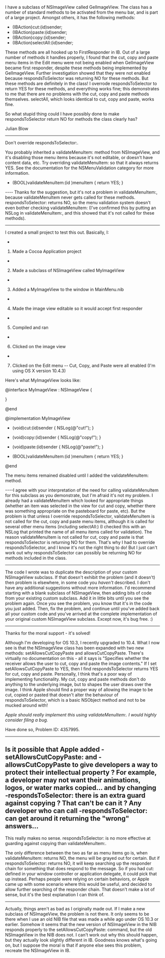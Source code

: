 

I have a subclass of NSImageView called GelImageView. The class has a number of standard methods to be activated from the menu bar, and is part of a large project. Amongst others, it has the following methods:
    
- (IBAction)cut:(id)sender;
- (IBAction)paste:(id)sender;
- (IBAction)copy:(id)sender;
- (IBAction)selectAll:(id)sender;
 
These methods are all hooked up to FirstResponder in IB.
Out of a large number of methods it handles properly, I found that the cut, copy and paste menu items in the Edit menu were not being enabled when GelImageView became first responder, despite these methods being implemented by GelImageView. Further investigation showed that they were not enabled because respondsToSelector was returning NO for these methods. But these methods are definitely in the class! I overrode respondsToSelector to return YES for these methods, and everything works fine; this demonstrates to me that there are no problems with the cut, copy and paste methods themselves. selectAll, which looks identical to cut, copy and paste, works fine.

So what stupid thing could I have possibly done to make respondsToSelector return NO for methods the class clearly has?

Julian Blow

----

Don't override respondsToSelector:.

You probably inherited a validateMenuItem: method from NSImageView, and it's disabling those menu items because it's not editable, or doesn't have content data, etc. Try overriding validateMenuItem: so that it always returns YES. See the documentation for the NSMenuValidation category for more information.

    
- (BOOL)validateMenuItem:(id <NSMenuItem>)menuItem
{
    return YES;
}


---- Thanks for the suggestion, but it's not a problem in validateMenuItem:, because validateMenuItem never gets called for these methods. respondsToSelector: returns NO, so the menu validation system doesn't even bother checking validateMenuItem: (I've confirmed this by putting an NSLog in validateMenuItem:, and this showed that it's not called for these methods).

----

I created a small project to test this out. Basically, I:


*
1. Made a Cocoa Application project
*
2. Made a subclass of NSImageView called MyImageView
*
3. Added a MyImageView to the window in MainMenu.nib
*
4. Made the image view editable so it would accept first responder
*
5. Compiled and ran
*
6. Clicked on the image view
*
7. Clicked on the Edit menu -- Cut, Copy, and Paste were all enabled (I'm using OS X version 10.4.3)

Here's what MyImageView looks like:

    

@interface MyImageView : NSImageView {

}

@end

@implementation MyImageView

- (void)cut:(id)sender
{
    NSLog(@"cut!");
}

- (void)copy:(id)sender
{
    NSLog(@"copy!");
}

- (void)paste:(id)sender
{
    NSLog(@"paste!");
}

- (BOOL)validateMenuItem:(id <NSMenuItem>)menuItem
{
    return YES;
}

@end



The menu items remained disabled until I added the validateMenuItem: method.

----I agree with your interpretation of the need for calling validateMenuItem for this subclass as you demonstrate, but I'm afraid it's not my problem. I already had a validateMenuItem which looked for appropriate things (whether an item was selected in the view for cut and copy, whether there was something appropriate on the pasteboard for paste, etc). But the problem is that unless I override respondsToSelector, validateMenuItem is not called for the cut, copy and paste menu items, although it is called for several other menu items (including selectAll:) (I checked this with an NSLog that printed the name of all menu items called for validation). The reason validateMenuItem is not called for cut, copy and paste is that respondsToSelector is returning NO for them. That's why I had to override respondsToSelector, and I know it's not the right thing to do! But I just can't work out why respondsToSelector can possibly be returning NO for methods included in the class. 

----

The code I wrote was to duplicate the description of your custom NSImageView subclass. If that doesn't exhibit the problem (and it doesn't) then problem is elsewhere, in some code you *haven't* described. I don't have any additional suggestions without more information. I'd recommend starting with a blank subclass of NSImageView, then adding bits of code from your existing custom subclass. Add it in little bits until you see the problem again. Once you see the problem, you know that it's in the code you just added. Then, fix the problem, and continue until you've added back all your custom code and you've arrived at the complete implementation of your original custom NSImageView subclass. Except now, it's bug free. :)

----

Thanks for the moral support - it's solved! 

Although I'm developing for OS 10.3, I recently upgraded to 10.4. What I now see is that the NSImageView class has been expanded with two new methods: setAllowsCutCopyPaste and allowsCutCopyPaste. There's virtually no documentation on this - all it says is "Specifies whether the receiver allows the user to cut, copy and paste the image contents." If I set setAllowsCutCopyPaste to YES, then I find respondsToSelector returns YES for cut, copy and paste. Personally, I think that's a poor way of implementing functionality. My cut, copy and paste methods don't do anything to the underlying image, but to shapes the user draws over the image. I think Apple should find a proper way of allowing the image to be  cut, copied or pasted that doesn't alter the behaviour of respondsToSelector, which is a basic NSObject method and not to be mucked around with!

*Apple should really implement this using validateMenuItem:. I would highly consider filing a bug.*

Have done so, Problem ID: 4357995.

----
Is it possible that Apple added -setAllowsCutCopyPaste: and -allowsCutCopyPaste to give developers a way to protect their intellectual property ?  For example, a developer may not want their animations, logos, or water marks copied... and by changing -respondsToSelector: there is an extra guard against copying ?  That can't be can it ?  Any developer who can call -respondsToSelector: can get around it returning the "wrong" answers...
----
This really makes no sense. respondsToSelector: is no more effective at guarding against copying than validateMenuItem:.

The only difference between the two as far as menu items go is, when validateMenuItem: returns NO, the menu will be grayed out for certain. But if respondsToSelector: returns NO, it will keep searching up the responder chain for something that does respond to the message. So if you had cut: defined in your window controller or application delegate, it could pick that up instead. Perhaps people were relying on certain behaviors, or Apple came up with some scenario where this would be useful, and decided to allow further searching of the responder chain. That doesn't make a lot of sense, but it's the best explanation I can think of.

----
Actually, things aren't as bad as I originally made out. If I make a new subclass of NSImageView, the problem is not there. It only seems to be there when I use an old NIB file that was made a while ago under OS 10.3 or earlier. Somehow it seems that the new version of NSImageView in the NIB responds properly to the setAllowsCutCopyPaste: command, but the old NSImageView in the NIB does not. I can't work out why this should happen, but they actually look slightly different in IB. Goodness knows what's going on, but I suppose the moral is that if anyone else sees this problem, recreate the NSImageView in IB.
